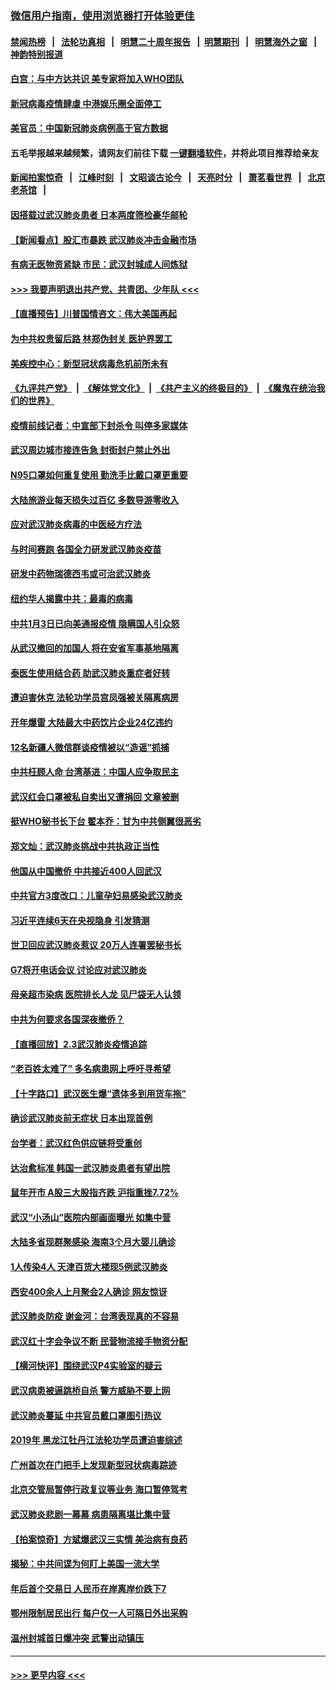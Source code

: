 ### [微信用户指南，使用浏览器打开体验更佳](https://github.com/gfw-breaker/banned-news1/blob/master/indexes/wechat-guide.md?t=0)
#### [禁闻热榜](热点新闻.md?t=0)  &nbsp;&nbsp;|&nbsp;&nbsp; [法轮功真相](https://github.com/gfw-breaker/truth/blob/master/README.md?t=0) &nbsp;&nbsp;|&nbsp;&nbsp; [明慧二十周年报告](https://github.com/gfw-breaker/mh-reports/blob/master/README.md?t=0) &nbsp;&nbsp;|&nbsp;&nbsp;[明慧期刊](https://github.com/gfw-breaker/mh-qikan) &nbsp;&nbsp;|&nbsp;&nbsp; [明慧海外之窗](https://github.com/gfw-breaker/mh-news/blob/master/README.md?t=0) &nbsp;&nbsp;|&nbsp;&nbsp; [神韵特别报道](https://github.com/gfw-breaker/mh-news/blob/master/shenyun.md?t=0)
#### [白宫：与中方达共识 美专家将加入WHO团队](../pages/nsc413/n11842198.md?t=02040755) 
#### [新冠病毒疫情肆虐 中港娱乐圈全面停工](../pages/nsc413/n11842193.md?t=02040755) 
#### [美官员：中国新冠肺炎病例高于官方数据](../pages/nsc413/n11842452.md?t=02040755) 
#### 五毛举报越来越频繁，请网友们前往下载 [一键翻墙软件](https://github.com/gfw-breaker/ssr-accounts)，并将此项目推荐给亲友
#### [新闻拍案惊奇](https://github.com/gfw-breaker/banned-news1/blob/master/pages/link4.md) &nbsp;&nbsp;|&nbsp;&nbsp; [江峰时刻](https://github.com/gfw-breaker/banned-news1/blob/master/pages/link4.md) &nbsp;&nbsp;|&nbsp;&nbsp; [文昭谈古论今](https://github.com/gfw-breaker/banned-news1/blob/master/pages/link4.md) &nbsp;&nbsp;|&nbsp;&nbsp; [天亮时分](https://github.com/gfw-breaker/banned-news1/blob/master/pages/link4.md) &nbsp;&nbsp;|&nbsp;&nbsp; [萧茗看世界](https://github.com/gfw-breaker/banned-news1/blob/master/pages/link4.md) &nbsp;&nbsp;|&nbsp;&nbsp; [北京老茶馆](https://github.com/gfw-breaker/banned-news1/blob/master/pages/link4.md) &nbsp;&nbsp;|&nbsp;&nbsp; 
#### [因搭载过武汉肺炎患者 日本两度筛检豪华邮轮](../pages/nsc413/n11842447.md?t=02040755) 
#### [【新闻看点】股汇市暴跌 武汉肺炎冲击金融市场](../pages/nsc413/n11842216.md?t=02040755) 
#### [有病无医物资紧缺 市民：武汉封城成人间炼狱](../pages/nsc413/n11839878.md?t=02040755) 
#### [>>> 我要声明退出共产党、共青团、少年队 <<<](https://github.com/begood0513/goodnews/blob/master/quit/letter.md) 
#### [【直播预告】川普国情咨文：伟大美国再起](../pages/nsc413/n11842079.md?t=02040755) 
#### [为中共权贵留后路 林郑伪封关 医护界罢工](../pages/nsc413/n11842359.md?t=02040755) 
#### [美疾控中心：新型冠状病毒危机前所未有](../pages/nsc413/n11842406.md?t=02040755) 
#### [《九评共产党》](https://github.com/begood0513/9ping.md/blob/master/README.md) &nbsp;|&nbsp; [《解体党文化》](../../../../jtdwh.md/blob/master/README.md)  &nbsp;|&nbsp; [《共产主义的终极目的》](../../../../gczydzjmd.md/blob/master/README.md) &nbsp;|&nbsp; [《魔鬼在统治我们的世界》](../../../../mgztzwmdsj.md/blob/master/README.md) 
#### [疫情前线记者：中宣部下封杀令 叫停多家媒体](../pages/nsc413/n11842178.md?t=02040755) 
#### [武汉周边城市接连告急 封街封户禁止外出](../pages/nsc413/n11842277.md?t=02040755) 
#### [N95口罩如何重复使用 勤洗手比戴口罩更重要](../pages/nsc413/n11842236.md?t=02040755) 
#### [大陆旅游业每天损失过百亿 多数导游零收入](../pages/nsc413/n11842179.md?t=02040755) 
#### [应对武汉肺炎病毒的中医经方疗法](../pages/nsc413/n11842157.md?t=02040755) 
#### [与时间赛跑  各国全力研发武汉肺炎疫苗](../pages/nsc413/n11842149.md?t=02040755) 
#### [研发中药物瑞德西韦或可治武汉肺炎](../pages/nsc413/n11842100.md?t=02040755) 
#### [纽约华人揭露中共：最毒的病毒](../pages/nsc413/n11840631.md?t=02040755) 
#### [中共1月3日已向美通报疫情 隐瞒国人引众怒](../pages/nsc413/n11841978.md?t=02040755) 
#### [从武汉撤回的加国人 将在安省军事基地隔离](../pages/nsc413/n11840777.md?t=02040755) 
#### [泰医生使用结合药 助武汉肺炎重症者好转](../pages/nsc413/n11842096.md?t=02040755) 
#### [遭迫害休克 法轮功学员宫凤强被关隔离病房](../pages/nsc413/n11841492.md?t=02040755) 
#### [开年爆雷  大陆最大中药饮片企业24亿违约](../pages/nsc413/n11841904.md?t=02040755) 
#### [12名新疆人微信群谈疫情被以“造谣”抓捕](../pages/nsc413/n11839897.md?t=02040755) 
#### [中共枉顾人命 台湾基进：中国人应争取民主](../pages/nsc413/n11841532.md?t=02040755) 
#### [武汉红会口罩被私自卖出又遭捐回 文章被删](../pages/nsc413/n11841871.md?t=02040755) 
#### [挺WHO秘书长下台 翟本乔：甘为中共侧翼很恶劣](../pages/nsc413/n11841484.md?t=02040755) 
#### [郑文灿：武汉肺炎挑战中共执政正当性](../pages/nsc413/n11841537.md?t=02040755) 
#### [他国从中国撤侨 中共接近400人回武汉](../pages/nsc413/n11841290.md?t=02040755) 
#### [中共官方3度改口：儿童孕妇易感染武汉肺炎](../pages/nsc413/n11841631.md?t=02040755) 
#### [习近平连续6天在央视隐身 引发猜测](../pages/nsc413/n11841881.md?t=02040755) 
#### [世卫回应武汉肺炎惹议 20万人连署罢秘书长](../pages/nsc413/n11841664.md?t=02040755) 
#### [G7将开电话会议 讨论应对武汉肺炎](../pages/nsc413/n11841658.md?t=02040755) 
#### [母亲超市染病 医院排长人龙 见尸袋无人认领](../pages/nsc413/n11841762.md?t=02040755) 
#### [中共为何要求各国深夜撤侨？](../pages/nsc413/n11841731.md?t=02040755) 
#### [【直播回放】2.3武汉肺炎疫情追踪](../pages/nsc413/n11841577.md?t=02040755) 
#### [“老百姓太难了” 多名病患网上呼吁寻希望](../pages/nsc413/n11841565.md?t=02040755) 
#### [【十字路口】武汉医生爆“遗体多到用货车拖”](../pages/nsc413/n11840013.md?t=02040755) 
#### [确诊武汉肺炎前无症状 日本出现首例](../pages/nsc413/n11841567.md?t=02040755) 
#### [台学者：武汉红色供应链将受重创](../pages/nsc413/n11841596.md?t=02040755) 
#### [达治愈标准 韩国一武汉肺炎患者有望出院](../pages/nsc413/n11841523.md?t=02040755) 
#### [鼠年开市 A股三大股指齐跌 沪指重挫7.72%](../pages/nsc413/n11840461.md?t=02040755) 
#### [武汉“小汤山”医院内部画面曝光 如集中营](../pages/nsc413/n11841060.md?t=02040755) 
#### [大陆多省现群聚感染 海南3个月大婴儿确诊](../pages/nsc413/n11841274.md?t=02040755) 
#### [1人传染4人 天津百货大楼现5例武汉肺炎](../pages/nsc413/n11840677.md?t=02040755) 
#### [西安400余人上月聚会2人确诊 网友惊讶](../pages/nsc413/n11841178.md?t=02040755) 
#### [武汉肺炎防疫 谢金河：台湾表现真的不容易](../pages/nsc413/n11841120.md?t=02040755) 
#### [武汉红十字会争议不断 民营物流接手物资分配](../pages/nsc413/n11840733.md?t=02040755) 
#### [【横河快评】围绕武汉P4实验室的疑云](../pages/nsc413/n11840494.md?t=02040755) 
#### [武汉病患被逼跳桥自杀 警方威胁不要上网](../pages/nsc413/n11838521.md?t=02040755) 
#### [武汉肺炎蔓延 中共官员戴口罩图引热议](../pages/nsc413/n11840917.md?t=02040755) 
#### [2019年 黑龙江牡丹江法轮功学员遭迫害综述](../pages/nsc413/n11839335.md?t=02040755) 
#### [广州首次在门把手上发现新型冠状病毒踪迹](../pages/nsc413/n11840613.md?t=02040755) 
#### [北京交管局暂停行政复议等业务 海口暂停驾考](../pages/nsc413/n11840528.md?t=02040755) 
#### [武汉肺炎悲剧一幕幕 病患隔离堪比集中营](../pages/nsc413/n11838047.md?t=02040755) 
#### [【拍案惊奇】方斌爆武汉三实情 美治病有良药](../pages/nsc413/n11839984.md?t=02040755) 
#### [揭秘：中共间谍为何盯上美国一流大学](../pages/nsc413/n11840270.md?t=02040755) 
#### [年后首个交易日 人民币在岸离岸价跌下7](../pages/nsc413/n11840366.md?t=02040755) 
#### [鄂州限制居民出行 每户仅一人可隔日外出采购](../pages/nsc413/n11839131.md?t=02040755) 
#### [温州封城首日爆冲突 武警出动镇压](../pages/nsc413/n11839881.md?t=02040755) 

----
#### [ >>> 更早内容 <<< ](../indexes/nsc413-earlier.md)
